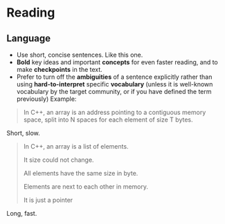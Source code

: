 
# Reading

## Language

- Use short, concise sentences. Like this one.
- **Bold** key ideas and important **concepts** for even faster reading, and to make **checkpoints** in the text.
- Prefer to turn off the **ambiguities** of a sentence explicitly rather than using **hard-to-interpret** specific **vocabulary**
(unless it is well-known vocabulary by the target community, or if you have defined the term previously)
Example:

> In C++, an array is an address pointing to a contiguous memory space, split into N spaces for each element of size T bytes.

Short, slow.

> In C++, an array is a list of elements.
> 
> It size could not change.
> 
> All elements have the same size in byte.
> 
> Elements are next to each other in memory.
> 
> It is just a pointer

Long, fast.
